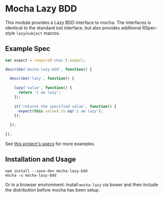 # Mocha Lazy BDD

This module provides a Lazy BDD interface to mocha. The interfaces is identical to the standard `bdd` interface, but also provides additional RSpec-style `lazy`/`subject` macros.

## Example Spec

```javascript
var expect = require('chai').expect;

describe('mocha-lazy-bdd', function() {
  
  describe('lazy', function() {
    
    lazy('value', function() {
      return 'i am lazy';
    });
    
    it('returns the specified value', function() {
      expect(this.value).to.eq('i am lazy');
    });
    
  });
  
});
```

See [this project's specs](https://github.com/ghempton/mocha-lazy-bdd/blob/master/spec.js) for more examples.

## Installation and Usage

```
npm install --save-dev mocha-lazy-bdd
mocha -u mocha-lazy-bdd
```

Or in a browser environment: install `mocha-lazy` via bower and then include the distribution before mocha has been setup.
